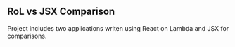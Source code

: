 ## RoL vs JSX Comparison
Project includes two applications writen using React on Lambda and JSX for comparisons.
<br/>
